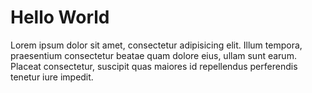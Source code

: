# Hello World

Lorem ipsum dolor sit amet, consectetur adipisicing elit. Illum tempora, praesentium consectetur beatae quam dolore eius, ullam sunt earum. Placeat consectetur, suscipit quas maiores id repellendus perferendis tenetur iure impedit.

